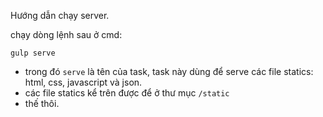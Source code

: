 Hướng dẫn chạy server.

chạy dòng lệnh sau ở cmd:

<code>gulp serve</code>

- trong đó <code>serve</code> là tên của task, task này dùng để serve các file statics: html, css, javascript và json.
- các file statics kể trên được để ở thư mục <code>/static</code>
- thế thôi.
